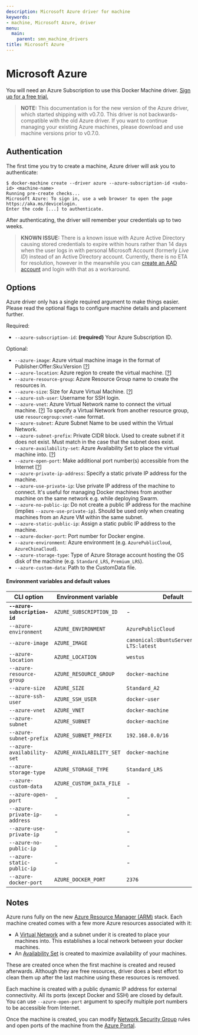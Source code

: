 ```yaml
---
description: Microsoft Azure driver for machine
keywords:
- machine, Microsoft Azure, driver
menu:
  main:
    parent: smn_machine_drivers
title: Microsoft Azure
---
```


# Microsoft Azure

You will need an Azure Subscription to use this Docker Machine driver.
[Sign up for a free trial.][trial]

> **NOTE:** This documentation is for the new version of the Azure driver, which started
> shipping with v0.7.0. This driver is not backwards-compatible with the old
> Azure driver. If you want to continue managing your existing Azure machines, please
> download and use machine versions prior to v0.7.0.

[azure]: http://azure.microsoft.com/
[trial]: https://azure.microsoft.com/free/

## Authentication

The first time you try to create a machine, Azure driver will ask you to
authenticate:

    $ docker-machine create --driver azure --azure-subscription-id <subs-id> <machine-name>
    Running pre-create checks...
    Microsoft Azure: To sign in, use a web browser to open the page https://aka.ms/devicelogin.
    Enter the code [...] to authenticate.

After authenticating, the driver will remember your credentials up to two weeks.

> **KNOWN ISSUE:** There is a known issue with Azure Active Directory causing stored
> credentials to expire within hours rather than 14 days when the user logs in with
> personal Microsoft Account (formerly _Live ID_) instead of an Active Directory account.
> Currently, there is no ETA for resolution, however in the meanwhile you can
> [create an AAD account][aad-docs] and login with that as a workaround.

[aad-docs]: https://azure.microsoft.com/documentation/articles/virtual-machines-windows-create-aad-work-id/

## Options

Azure driver only has a single required argument to make things easier. Please
read the optional flags to configure machine details and placement further.

Required:

- `--azure-subscription-id`: **(required)** Your Azure Subscription ID.

Optional:

- `--azure-image`: Azure virtual machine image in the format of Publisher:Offer:Sku:Version [[?][vm-image]]
- `--azure-location`: Azure region to create the virtual machine. [[?][location]]
- `--azure-resource-group`: Azure Resource Group name to create the resources in.
- `--azure-size`: Size for Azure Virtual Machine. [[?][vm-size]]
- `--azure-ssh-user`: Username for SSH login.
- `--azure-vnet`: Azure Virtual Network name to connect the virtual machine.
  [[?][vnet]] To specify a Virtual Network from another resource group, use `resourcegroup:vnet-name` format.
- `--azure-subnet`: Azure Subnet Name to be used within the Virtual Network.
- `--azure-subnet-prefix`: Private CIDR block. Used to create subnet if it does not exist. Must match in the case that the subnet does exist.
- `--azure-availability-set`: Azure Availability Set to place the virtual machine into. [[?][av-set]]
- `--azure-open-port`: Make additional port number(s) accessible from the Internet [[?][nsg]]
- `--azure-private-ip-address`: Specify a static private IP address for the machine.
- `--azure-use-private-ip`: Use private IP address of the machine to connect. It's useful for managing Docker machines from another machine on the same network e.g. while deploying Swarm.
- `--azure-no-public-ip`: Do not create a public IP address for the machine (implies `--azure-use-private-ip`). Should be used only when creating machines from an Azure VM within the same subnet.
- `--azure-static-public-ip`: Assign a static public IP address to the machine.
- `--azure-docker-port`: Port number for Docker engine.
- `--azure-environment`: Azure environment (e.g. `AzurePublicCloud`, `AzureChinaCloud`).
- `--azure-storage-type`: Type of Azure Storage account hosting the OS disk of the machine (e.g. `Standard_LRS`, `Premium_LRS`).
- `--azure-custom-data`: Path to the CustomData file.

[vm-image]: https://azure.microsoft.com/en-us/documentation/articles/resource-groups-vm-searching/
[location]: https://azure.microsoft.com/en-us/regions/
[vm-size]:  https://azure.microsoft.com/en-us/documentation/articles/virtual-machines-size-specs/
[vnet]:     https://azure.microsoft.com/en-us/documentation/articles/virtual-networks-overview/
[av-set]:   https://azure.microsoft.com/en-us/documentation/articles/virtual-machines-manage-availability/

#### Environment variables and default values

| CLI option                      | Environment variable          | Default            |
| ------------------------------- | ----------------------------- | ------------------ |
| **`--azure-subscription-id`**   | `AZURE_SUBSCRIPTION_ID`       | -                  |
| `--azure-environment`           | `AZURE_ENVIRONMENT`           | `AzurePublicCloud` |
| `--azure-image`                 | `AZURE_IMAGE`                 | `canonical:UbuntuServer:16.04.0-LTS:latest` |
| `--azure-location`              | `AZURE_LOCATION`              | `westus`           |
| `--azure-resource-group`        | `AZURE_RESOURCE_GROUP`        | `docker-machine`   |
| `--azure-size`                  | `AZURE_SIZE`                  | `Standard_A2`      |
| `--azure-ssh-user`              | `AZURE_SSH_USER`              | `docker-user`      |
| `--azure-vnet`                  | `AZURE_VNET`                  | `docker-machine`   |
| `--azure-subnet`                | `AZURE_SUBNET`                | `docker-machine`   |
| `--azure-subnet-prefix`         | `AZURE_SUBNET_PREFIX`         | `192.168.0.0/16`   |
| `--azure-availability-set`      | `AZURE_AVAILABILITY_SET`      | `docker-machine`   |
| `--azure-storage-type`          | `AZURE_STORAGE_TYPE`          | `Standard_LRS`     |
| `--azure-custom-data`           | `AZURE_CUSTOM_DATA_FILE`      | -                  |
| `--azure-open-port`             | -                             | -                  |
| `--azure-private-ip-address`    | -                             | -                  |
| `--azure-use-private-ip`        | -                             | -                  |
| `--azure-no-public-ip`          | -                             | -                  |
| `--azure-static-public-ip`      | -                             | -                  |
| `--azure-docker-port`           | `AZURE_DOCKER_PORT`           | `2376`             |

## Notes

Azure runs fully on the new [Azure Resource Manager (ARM)][arm] stack. Each
machine created comes with a few more Azure resources associated with it:

* A [Virtual Network][vnet] and a subnet under it is created to place your
machines into. This establishes a local network between your docker machines.
* An [Availability Set][av-set] is created to maximize availability of your
machines.

These are created once when the first machine is created and reused afterwards.
Although they are free resources, driver does a best effort to clean them up
after the last machine using these resources is removed.

Each machine is created with a public dynamic IP address for external
connectivity. All its ports (except Docker and SSH) are closed by default. You
can use `--azure-open-port` argument to specify multiple port numbers to be
accessible from Internet.

Once the machine is created, you can modify [Network Security Group][nsg]
rules and open ports of the machine from the [Azure Portal][portal].

[arm]:    https://azure.microsoft.com/en-us/documentation/articles/resource-group-overview/
[nsg]:    https://azure.microsoft.com/en-us/documentation/articles/virtual-networks-nsg/
[portal]: https://portal.azure.com/
